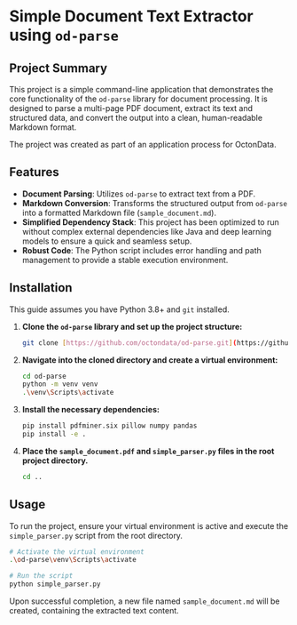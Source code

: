 # Simple Document Text Extractor using `od-parse`

## Project Summary

This project is a simple command-line application that demonstrates the core functionality of the `od-parse` library for document processing. It is designed to parse a multi-page PDF document, extract its text and structured data, and convert the output into a clean, human-readable Markdown format.

The project was created as part of an application process for OctonData.

## Features

- **Document Parsing**: Utilizes `od-parse` to extract text from a PDF.
- **Markdown Conversion**: Transforms the structured output from `od-parse` into a formatted Markdown file (`sample_document.md`).
- **Simplified Dependency Stack**: This project has been optimized to run without complex external dependencies like Java and deep learning models to ensure a quick and seamless setup.
- **Robust Code**: The Python script includes error handling and path management to provide a stable execution environment.

## Installation

This guide assumes you have Python 3.8+ and `git` installed.

1.  **Clone the `od-parse` library and set up the project structure:**
    ```bash
    git clone [https://github.com/octondata/od-parse.git](https://github.com/octondata/od-parse.git)
    ```

2.  **Navigate into the cloned directory and create a virtual environment:**
    ```bash
    cd od-parse
    python -m venv venv
    .\venv\Scripts\activate
    ```

3.  **Install the necessary dependencies:**
    ```bash
    pip install pdfminer.six pillow numpy pandas
    pip install -e .
    ```

4.  **Place the `sample_document.pdf` and `simple_parser.py` files in the root project directory.**
    ```bash
    cd ..
    ```

## Usage

To run the project, ensure your virtual environment is active and execute the `simple_parser.py` script from the root directory.

```bash
# Activate the virtual environment
.\od-parse\venv\Scripts\activate

# Run the script
python simple_parser.py
````

Upon successful completion, a new file named `sample_document.md` will be created, containing the extracted text content.


